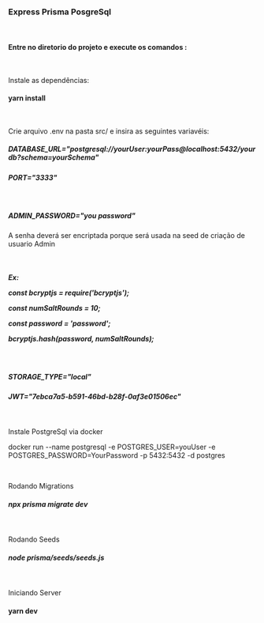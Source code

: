 <h3>Express Prisma PosgreSql</h3>

<br/>

<h4>Entre no diretorio do projeto e execute os comandos :</h4>

<br/>
<p>Instale as dependências:</p>

<h4>yarn install</h4>

<br/>


<p>Crie arquivo .env na pasta src/ e insira as seguintes variavéis:<p>

<h5>DATABASE_URL="postgresql://yourUser:yourPass@localhost:5432/yourdb?schema=yourSchema"</h5>

<h5>PORT="3333"</h5>

 </br>

<h5>ADMIN_PASSWORD="you password"</h5>
<p>A senha deverá ser encriptada porque será usada na seed de criação de usuario Admin</p>
 </br>
<h5>
Ex: 

const bcryptjs = require('bcryptjs');

const numSaltRounds = 10;

const password = 'password';

bcryptjs.hash(password, numSaltRounds);

 </h5>
 </br>


<h5>STORAGE_TYPE="local"</h5>

<h5>JWT="7ebca7a5-b591-46bd-b28f-0af3e01506ec"</h5>

<br/>
<p>Instale PostgreSql via docker</p>

docker run --name postgresql -e POSTGRES_USER=youUser -e POSTGRES_PASSWORD=YourPassword -p 5432:5432  -d postgres

<br/>
<p>Rodando Migrations<p>


<h5>npx prisma migrate dev</h5>


<br/>

<p>Rodando Seeds<p>


<h5>node prisma/seeds/seeds.js</h5>




<br/>


<p>Iniciando Server</p>

<h4>yarn dev</h4> 

